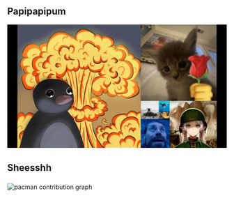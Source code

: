 ## Papipapipum

<!--
**rmdhnramlee/rmdhnramlee** is a ✨ _special_ ✨ repository because its `README.md` (this file) appears on your GitHub profile.

Here are some ideas to get you started:

- 🔭 I’m currently working on ...
- 🌱 I’m currently learning ...
- 👯 I’m looking to collaborate on ...
- 🤔 I’m looking for help with ...
- 💬 Ask me about ...
- 📫 How to reach me: ...
- 😄 Pronouns: ...
- ⚡ Fun fact: ...
-->

![gambar](img/meme%20golden%20rasio%2075.png)

<h2 align="left">Sheesshh</h2>

###

<picture>
  <source media="(prefers-color-scheme: dark)" srcset="https://raw.githubusercontent.com/rmdhnramlee/rmdhnramlee/output/pacman-contribution-graph-dark.svg">
  <source media="(prefers-color-scheme: light)" srcset="https://raw.githubusercontent.com/rmdhnramlee/rmdhnramlee/output/pacman-contribution-graph.svg">
  <img alt="pacman contribution graph" src="https://raw.githubusercontent.com/rmdhnramlee/rmdhnramlee/output/pacman-contribution-graph.svg">
</picture>

###
